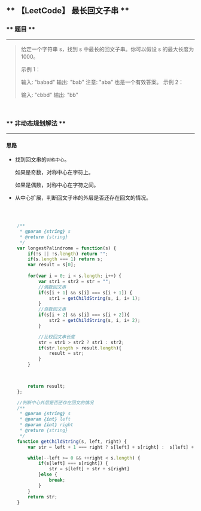 ## ** 【LeetCode】 最长回文子串 ** ##


### ** 题目 ** ###
----------
> 给定一个字符串 s，找到 s 中最长的回文子串。你可以假设 s 的最大长度为 1000。
> 
> 示例 1：
> 
> 输入: "babad" 输出: "bab" 注意: "aba" 也是一个有效答案。 示例 2：
> 
> 输入: "cbbd" 输出: "bb"

&nbsp;



### ** 非动态规划解法 ** ###
----------


#### 思路 ####


 - 找到回文串的`对称中心`。

    如果是奇数，对称中心在字符上。

    如果是偶数，对称中心在字符之间。

 - 从中心扩展，判断回文子串的外层是否还存在回文的情况。

&nbsp;


  

```js

    /**
     * @param {string} s
     * @return {string}
     */
    var longestPalindrome = function(s) {
        if(!s || !s.length) return "";
        if(s.length === 1) return s;
        var result = s[0];
        
        for(var i = 0; i < s.length; i++) {
            var str1 = str2 = str = "";
            //偶数回文串
            if(s[i + 1] && s[i] === s[i + 1]) {
                str1 = getChildString(s, i, i+ 1);
            }
            //奇数回文串
            if(s[i + 2] && s[i] === s[i + 2]){
                str2 = getChildString(s, i, i+ 2);
            }

            //比较回文串长度
            str = str1 > str2 ? str1 : str2;
            if(str.length > result.length){
                result = str;
            }
        }

        

        return result;
    };

    //判断中心外层是否还存在回文的情况
    /**
     * @param {string} s
     * @param {int} left
     * @param {int} right
     * @return {string}
     */
    function getChildString(s, left, right) {  
        var str = left + 1 === right ? s[left] + s[right] :  s[left] + s[left + 1] + s[right];

        while(--left >= 0 && ++right < s.length) {
            if(s[left] === s[right]) {
                str = s[left] + str + s[right]
            }else {
                break;
            }
        }
        return str;
    }
```
